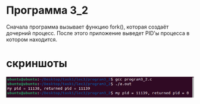# Программа 3_2 
Сначала программа вызывает функцию fork(), которая создаёт дочерний процесс. После этого приложение выведет PID'ы процесса в котором находится.
# скриншоты
![01](../../IMAGE/programm3_2.png)


